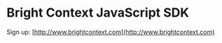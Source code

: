 # Bright Context JavaScript SDK

Sign up: [http://www.brightcontext.com](http://www.brightcontext.com)

